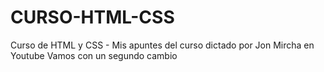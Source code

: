 # CURSO-HTML-CSS

Curso de HTML y CSS - Mis apuntes del curso dictado por Jon Mircha en Youtube
Vamos con un segundo cambio
